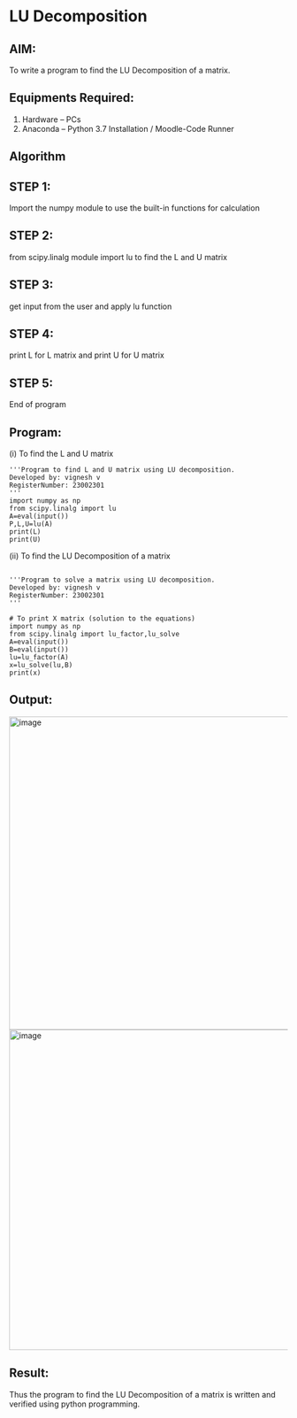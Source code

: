 # LU Decomposition 

## AIM:
To write a program to find the LU Decomposition of a matrix.

## Equipments Required:
1. Hardware – PCs
2. Anaconda – Python 3.7 Installation / Moodle-Code Runner

## Algorithm
## STEP 1:
Import the numpy module to use the built-in functions for calculation
## STEP 2:
from scipy.linalg module import lu to find the L and U matrix
## STEP 3:
get input from the user and apply lu function
## STEP 4:
print L for L matrix and print U for U matrix
## STEP 5:
End of program 

## Program:
(i) To find the L and U matrix
```
'''Program to find L and U matrix using LU decomposition.
Developed by: vignesh v
RegisterNumber: 23002301
'''
import numpy as np
from scipy.linalg import lu
A=eval(input())
P,L,U=lu(A)
print(L)
print(U)
```
(ii) To find the LU Decomposition of a matrix
```

'''Program to solve a matrix using LU decomposition.
Developed by: vignesh v
RegisterNumber: 23002301
'''

# To print X matrix (solution to the equations)
import numpy as np
from scipy.linalg import lu_factor,lu_solve
A=eval(input())
B=eval(input())
lu=lu_factor(A)
x=lu_solve(lu,B)
print(x)

```

## Output:
<img width="566" alt="image" src="https://github.com/Vickyy-0/LU-Decomposition/assets/110780412/b4255b17-df2f-4ae6-a2ec-fdb96e7e7ceb">
<img width="579" alt="image" src="https://github.com/Vickyy-0/LU-Decomposition/assets/110780412/dae53265-1b85-4f2c-a8de-6cf06230d1d7">




## Result:
Thus the program to find the LU Decomposition of a matrix is written and verified using python programming.

